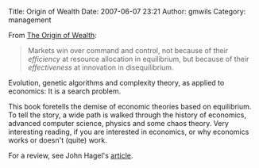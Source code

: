 Title: Origin of Wealth
Date: 2007-06-07 23:21
Author: gmwils
Category: management

From [The Origin of Wealth][]:

> Markets win over command and control, not because of their
> *efficiency* at resource allocation in equilibrium, but because of
> their *effectiveness* at innovation in disequilibrium.

Evolution, genetic algorithms and complexity theory, as applied to
economics: It is a search problem.

This book foretells the demise of economic theories based on
equilibrium. To tell the story, a wide path is walked through the
history of economics, advanced computer science, physics and some chaos
theory. Very interesting reading, if you are interested in economics, or
why economics works or doesn't (quite) work.

For a review, see John Hagel's [article][].

  [The Origin of Wealth]: http://www.amazon.com/exec/obidos/asin/157851777X/ref=nosim/pseudofish-20
  [article]: http://edgeperspectives.typepad.com/edge_perspectives/2006/07/the_challenge_o.html
